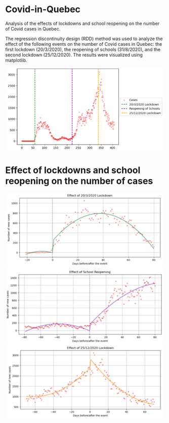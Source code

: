 # Covid-in-Quebec
Analysis of the effects of lockdowns and school reopening on the number of Covid cases in Quebec.

The regression discontinuity design (RDD) method was used to analyze the effect of the following events on the number of Covid cases in Quebec: the first lockdown (20/3/2020), the reopening of schools (31/8/2020), and the second lockdown (25/12/2020). The results were visualized using matplotlib.

![Covid cases in Quebec in 2020-2021](https://github.com/emax30/Covid-in-Quebec/blob/main/screenshots/Screenshot%202024-01-16%20171834.png)

# Effect of lockdowns and school reopening on the number of cases
![Covid cases in Quebec in 2020-2021](https://github.com/emax30/Covid-in-Quebec/blob/main/screenshots/Screenshot%202024-01-16%20171937.png)
![Covid cases in Quebec in 2020-2021](https://github.com/emax30/Covid-in-Quebec/blob/main/screenshots/Screenshot%202024-01-16%20172106.png)
![Covid cases in Quebec in 2020-2021](https://github.com/emax30/Covid-in-Quebec/blob/main/screenshots/Screenshot%202024-01-16%20172132.png)
